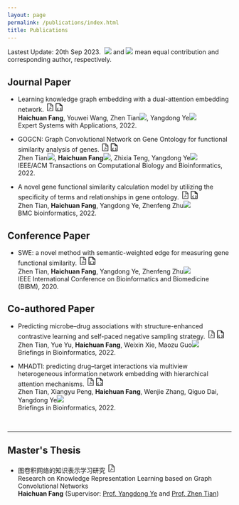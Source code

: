 ```yaml
---
layout: page
permalink: /publications/index.html
title: Publications
---
```


Lastest Update: 20th Sep 2023.&nbsp;  ![](http://latex.codecogs.com/svg.latex?\dagger) and ![](http://latex.codecogs.com/svg.latex?\ast) mean equal contribution and corresponding author, respectively.
<!-- [中文版本 (Chinese Version)](https://caihanlin.com/file/publications-zh/) -->


<!-- ![](http://latex.codecogs.com/svg.latex?^{\bullet}) -->
## Journal Paper
- Learning knowledge graph embedding with a dual-attention embedding network. <a href="https://hcfun.github.io//file/5.2022.9DAEN-ESWA.pdf"><img src="/images/pdf.png" width="20" height="20"></a><a href="https://github.com/hcfun/D-AEN"><img src="/images/code.png" width="20" height="20"></a><br>**Haichuan Fang**, Youwei Wang, Zhen Tian![](http://latex.codecogs.com/svg.latex?\ast), Yangdong Ye![](http://latex.codecogs.com/svg.latex?\ast)<br>Expert Systems with Applications, 2022.

- GOGCN: Graph Convolutional Network on Gene Ontology for functional similarity analysis of genes. <a href="https://hcfun.github.io//file/3.2022.6GOGCN-TCBB.pdf"><img src="/images/pdf.png" width="20" height="20"></a><a href="https://github.com/hcfun/GOGCN"><img src="/images/code.png" width="20" height="20"></a><br>Zhen Tian![](http://latex.codecogs.com/svg.latex?\dagger), **Haichuan Fang**![](http://latex.codecogs.com/svg.latex?\dagger), Zhixia Teng, Yangdong Ye![](http://latex.codecogs.com/svg.latex?\ast)<br>IEEE/ACM Transactions on Computational Biology and Bioinformatics, 2022.

- A novel gene functional similarity calculation model by utilizing the specificity of terms and relationships in gene ontology. <a href="https://hcfun.github.io//file/2.2022.1STE-BMCBIO.pdf"><img src="/images/pdf.png" width="20" height="20"></a><a href="https://github.com/hcfun/SWE"><img src="/images/code.png" width="20" height="20"></a><br>Zhen Tian, **Haichuan Fang**, Yangdong Ye, Zhenfeng Zhu![](http://latex.codecogs.com/svg.latex?\ast)<br>BMC bioinformatics, 2022.

## Conference Paper
- SWE: a novel method with semantic-weighted edge for measuring gene functional similarity. <a href="https://hcfun.github.io//file/1.2020.11SWE-BIBM.pdf"><img src="/images/pdf.png" width="20" height="20"></a><a href="https://github.com/hcfun/SWE"><img src="/images/code.png" width="20" height="20"></a><br>Zhen Tian, **Haichuan Fang**, Yangdong Ye, Zhenfeng Zhu![](http://latex.codecogs.com/svg.latex?\ast)<br>IEEE International Conference on Bioinformatics and Biomedicine (BIBM), 2020.

## Co-authored Paper
- Predicting microbe–drug associations with structure-enhanced contrastive learning and self-paced negative sampling strategy. <a href="https://hcfun.github.io//file/6.2022.12SCSMDA-BIB.pdf"><img src="/images/pdf.png" width="20" height="20"></a><a href="https://github.com/Yue-Yuu/SCSMDA-master"><img src="/images/code.png" width="20" height="20"></a><br>Zhen Tian, Yue Yu, **Haichuan Fang**, Weixin Xie, Maozu Guo![](http://latex.codecogs.com/svg.latex?\ast)<br>Briefings in Bioinformatics, 2022.

- MHADTI: predicting drug–target interactions via multiview heterogeneous information network embedding with hierarchical attention mechanisms. <a href="https://hcfun.github.io//file/4.2022.9MHADTI-BIB.pdf"><img src="/images/pdf.png" width="20" height="20"></a><a href="https://github.com/pxystudy/MHADTI"><img src="/images/code.png" width="20" height="20"></a><br>Zhen Tian, Xiangyu Peng, **Haichuan Fang**, Wenjie Zhang, Qiguo Dai, Yangdong Ye![](http://latex.codecogs.com/svg.latex?\ast)<br>Briefings in Bioinformatics, 2022.
<br>

---

## Master's Thesis
- 图卷积网络的知识表示学习研究 <a href="https://hcfun.github.io//file/Master_thesis.pdf"><img src="/images/pdf.png" width="20" height="20"></a> <br>Research on Knowledge Representation Learning based on Graph Convolutional Networks<br>**Haichuan Fang** (Supervisor: [Prof. Yangdong Ye](http://www5.zzu.edu.cn/mlis/) and [Prof. Zhen Tian](https://lovehades001.github.io/))